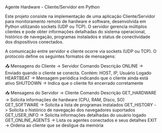 Agente Hardware - Cliente/Servidor em Python

Este projeto consiste na implementação de uma aplicação Cliente/Servidor para monitoramento remoto de hardware e software, desenvolvida em Python utilizando sockets (UDP ou TCP). O servidor gerencia múltiplos clientes e pode obter informações detalhadas do sistema operacional, histórico de navegação, programas instalados e status de conectividade dos dispositivos conectados.

A comunicação entre servidor e cliente ocorre via sockets (UDP ou TCP). O protocolo define os seguintes formatos de mensagens:

📤 Mensagens do Cliente → Servidor
Comando	Descrição
ONLINE ->	Enviado quando o cliente se conecta. Contém: HOST, IP, Usuário Logado
HEARTBEAT ->	Mensagem periódica indicando que o cliente ainda está ativo
SHUTDOWN	-> Indica que o cliente foi encerrado corretamente

📥 Mensagens do Servidor → Cliente
Comando	Descrição
GET_HARDWARE ->	Solicita informações de hardware (CPU, RAM, Disco, SO)
GET_SOFTWARE ->	Solicita a lista de programas instalados
GET_HISTORY ->	Solicita o histórico de navegação dos navegadores suportados
GET_USER_INFO ->	Solicita informações detalhadas do usuário logado
GET_ONLINE_AGENTS ->	Lista os agentes conectados e seus detalhes
EXIT ->	Ordena ao cliente que se desligue da memória
